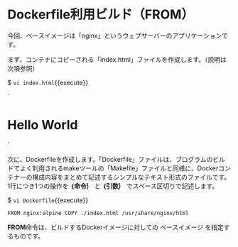 # Dockerfile利用ビルド（FROM）

今回、ベースイメージは「nginx」というウェブサーバーのアプリケーションです。  

まず、コンテナにコピーされる「index.html」ファイルを作成します。（説明は次項参照）  

$ `vi index.html`{{execute}}  

`
<h1>Hello World</h1>
`

次に、Dockerfileを作成します。「Dockerfile」ファイルは、プログラムのビルドでよく利用されるmakeツールの「Makefile」ファイルと同様に、Dockerコンテナーの構成内容をまとめて記述するシンプルなテキスト形式のファイルです。1行につき1つの操作を **｛命令｝** と **｛引数｝** でスペース区切りで記述します。  

$ `vi Dockerfile`{{execute}}  

`
FROM nginx:alpine
COPY ./index.html /usr/share/nginx/html
`

**FROM**命令は、ビルドするDockerイメージに対しての ベースイメージ を指定するものです。  
